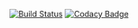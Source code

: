 [![Build Status](https://travis-ci.com/MitocGroup/deep-microservices-dynamic-image.svg?token=K6deyi9kwkfxRyXwcv6c&branch=master)](https://travis-ci.com/MitocGroup/deep-microservices-dynamic-image)
[![Codacy Badge](https://api.codacy.com/project/badge/16436fea5e144e6ab94b79de75234d63)](https://www.codacy.com/app/deep/deep-microservices-dynamic-image)


